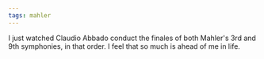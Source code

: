 ```yaml
---
tags: mahler
---
```


I just watched Claudio Abbado conduct the finales of both Mahler's 3rd and 9th symphonies, in that order. I feel that so much is ahead of me in life.
